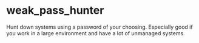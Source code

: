# weak_pass_hunter
Hunt down systems using a password of your choosing.  Especially good if you work in a large environment and have a lot of unmanaged systems.
